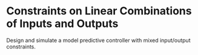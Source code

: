 # **Constraints on Linear Combinations of Inputs and Outputs**

Design and simulate a model predictive controller with mixed input/output constraints.
